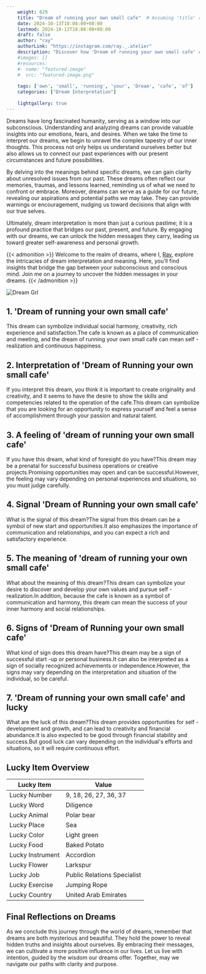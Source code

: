 ```yaml
---
    weight: 629
    title: "Dream of running your own small cafe"  # Assuming 'title' column exists
    date: 2024-10-13T18:08:00+08:00
    lastmod: 2024-10-13T18:08:00+08:00
    draft: false
    author: "ray"
    authorLink: "https://instagram.com/ray._.atelier"
    description: "Discover how 'Dream of running your own small cafe' can interpret your future and uncover its significant meanings in your life."
    #images: []
    #resources:
    #- name: "featured-image"
    #  src: "featured-image.png"
    
    tags: ['own', 'small', 'running', 'your', 'Dream', 'cafe', 'of']
    categories: ["Dream Interpretation"]
    
    lightgallery: true
---
```

    
Dreams have long fascinated humanity, serving as a window into our subconscious. Understanding and analyzing dreams can provide valuable insights into our emotions, fears, and desires. When we take the time to interpret our dreams, we begin to unravel the complex tapestry of our inner thoughts. This process not only helps us understand ourselves better but also allows us to connect our past experiences with our present circumstances and future possibilities.

By delving into the meanings behind specific dreams, we can gain clarity about unresolved issues from our past. These dreams often reflect our memories, traumas, and lessons learned, reminding us of what we need to confront or embrace. Moreover, dreams can serve as a guide for our future, revealing our aspirations and potential paths we may take. They can provide warnings or encouragement, nudging us toward decisions that align with our true selves.

Ultimately, dream interpretation is more than just a curious pastime; it is a profound practice that bridges our past, present, and future. By engaging with our dreams, we can unlock the hidden messages they carry, leading us toward greater self-awareness and personal growth.

{{< admonition >}}
Welcome to the realm of dreams, where I, [Ray](https://instagram.com/ray._.atelier), explore the intricacies of dream interpretation and meaning. Here, you’ll find insights that bridge the gap between your subconscious and conscious mind. Join me on a journey to uncover the hidden messages in your dreams.
{{< /admonition >}}

![Dream Grl](https://cdn.pixabay.com/photo/2017/11/02/03/35/gothic-2910057_1280.jpg "Dream Grl")

## 1. 'Dream of running your own small cafe'
This dream can symbolize individual social harmony, creativity, rich experience and satisfaction.The cafe is known as a place of communication and meeting, and the dream of running your own small café can mean self -realization and continuous happiness.

## 2. Interpretation of 'Dream of Running your own small cafe'
If you interpret this dream, you think it is important to create originality and creativity, and it seems to have the desire to show the skills and competencies related to the operation of the cafe.This dream can symbolize that you are looking for an opportunity to express yourself and feel a sense of accomplishment through your passion and natural talent.

## 3. A feeling of 'dream of running your own small cafe'
If you have this dream, what kind of foresight do you have?This dream may be a prenatal for successful business operations or creative projects.Promising opportunities may open and can be successful.However, the feeling may vary depending on personal experiences and situations, so you must judge carefully.

## 4. Signal 'Dream of Running your own small cafe'
What is the signal of this dream?The signal from this dream can be a symbol of new start and opportunities.It also emphasizes the importance of communication and relationships, and you can expect a rich and satisfactory experience.

## 5. The meaning of 'dream of running your own small cafe'
What about the meaning of this dream?This dream can symbolize your desire to discover and develop your own values and pursue self -realization.In addition, because the cafe is known as a symbol of communication and harmony, this dream can mean the success of your inner harmony and social relationships.

## 6. Signs of 'Dream of Running your own small cafe'
What kind of sign does this dream have?This dream may be a sign of successful start -up or personal business.It can also be interpreted as a sign of socially recognized achievements or independence.However, the signs may vary depending on the interpretation and situation of the individual, so be careful.

## 7. 'Dream of running your own small cafe' and lucky
What are the luck of this dream?This dream provides opportunities for self -development and growth, and can lead to creativity and financial abundance.It is also expected to be good through financial stability and success.But good luck can vary depending on the individual's efforts and situations, so it will require continuous effort.

## Lucky Item Overview
| Lucky Item          | Value              |
|---------------|--------------------|
| Lucky Number        | 9, 18, 26, 27, 36, 37  |
| Lucky Word          | Diligence |
| Lucky Animal        | Polar bear |
| Lucky Place         | Sea     |
| Lucky Color         | Light green     |
| Lucky Food          | Baked Potato      |
| Lucky Instrument    | Accordion |
| Lucky Flower        | Larkspur    |
| Lucky Job           | Public Relations Specialist       |
| Lucky Exercise      | Jumping Rope  |
| Lucky Country       | United Arab Emirates    |


##  Final Reflections on Dreams

As we conclude this journey through the world of dreams, remember that dreams are both mysterious and beautiful. They hold the power to reveal hidden truths and insights about ourselves. By embracing their messages, we can cultivate a more positive influence in our lives. Let us live with intention, guided by the wisdom our dreams offer. Together, may we navigate our paths with clarity and purpose.
